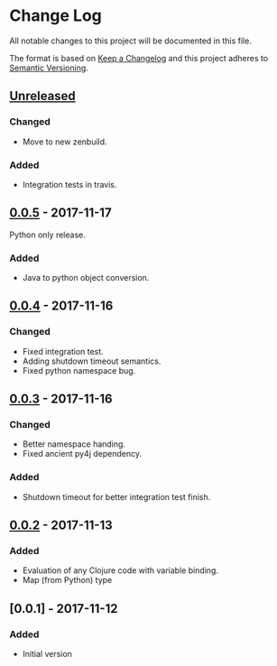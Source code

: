 # Change Log
All notable changes to this project will be documented in this file.

The format is based on [Keep a Changelog](http://keepachangelog.com/)
and this project adheres to [Semantic Versioning](http://semver.org/).


## [Unreleased]


### Changed
- Move to new zenbuild.

### Added
- Integration tests in travis.


## [0.0.5] - 2017-11-17
Python only release.

### Added
- Java to python object conversion.


## [0.0.4] - 2017-11-16
### Changed
- Fixed integration test.
- Adding shutdown timeout semantics.
- Fixed python namespace bug.


## [0.0.3] - 2017-11-16
### Changed
- Better namespace handing.
- Fixed ancient py4j dependency.

### Added
- Shutdown timeout for better integration test finish.


## [0.0.2] - 2017-11-13
### Added
- Evaluation of any Clojure code with variable binding.
- Map (from Python) type

## [0.0.1] - 2017-11-12
### Added
- Initial version

[Unreleased]: https://github.com/plandes/clj-py4j/compare/v0.0.5...HEAD
[0.0.5]: https://github.com/plandes/clj-py4j/compare/v0.0.4...v0.0.5
[0.0.4]: https://github.com/plandes/clj-py4j/compare/v0.0.3...v0.0.5
[0.0.3]: https://github.com/plandes/clj-py4j/compare/v0.0.2...v0.0.3
[0.0.2]: https://github.com/plandes/clj-py4j/compare/v0.0.1...v0.0.2
